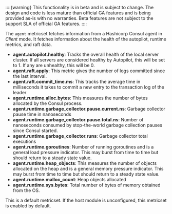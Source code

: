 ::::{warning}
This functionality is in beta and is subject to change. The design and code is less mature than official GA features and is being provided as-is with no warranties. Beta features are not subject to the support SLA of official GA features.
::::


The `agent` metricset fetches information from a Hashicorp Consul agent in *Client* mode. It fetches information about the health of the autopilot, runtime metrics, and raft data.

* **agent.autopilot.healthy**: Tracks the overall health of the local server cluster. If all servers are considered healthy by Autopilot, this will be set to 1. If any are unhealthy, this will be 0.
* **agent.raft.apply**: This metric gives the number of logs committed since the last interval.
* **agent.raft.commit_time.ms**: This tracks the average time in milliseconds it takes to commit a new entry to the transaction log of the leader
* **agent.runtime.alloc.bytes**: This measures the number of bytes allocated by the Consul process.
* **agent.runtime.garbage_collector.pause.current.ns**: Garbage collector pause time in nanoseconds
* **agent.runtime.garbage_collector.pause.total.ns**: Number of nanoseconds consumed by stop-the-world garbage collection pauses since Consul started.
* **agent.runtime.garbage_collector.runs**: Garbage collector total executions
* **agent.runtime.goroutines**: Number of running goroutines and is a general load pressure indicator. This may burst from time to time but should return to a steady state value.
* **agent.runtime.heap_objects**: This measures the number of objects allocated on the heap and is a general memory pressure indicator. This may burst from time to time but should return to a steady state value.
* **agent.runtime.malloc_count**: Heap objects allocated
* **agent.runtime.sys.bytes**: Total number of bytes of memory obtained from the OS.

This is a default metricset. If the host module is unconfigured, this metricset is enabled by default.

